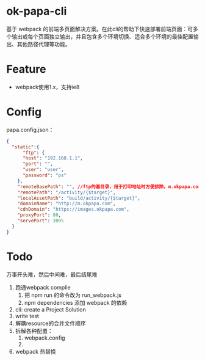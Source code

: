 # ok-papa-cli

基于 webpack 的前端多页面解决方案。在此cli的帮助下快速部署前端页面：可多个输出或每个页面独立输出，并且包含多个环境切换、适合多个环境的最佳配置输出、其他路径代理等功能。


# Feature

* webpack使用1.x，支持ie8

# Config

papa.config.json：
```json
{
  "static":{
      "ftp": {
      "host": "192.168.1.1",
      "port": "",
      "user": "user",
      "password": "ps"
    },
    "remoteBasePath": "", //ftp的基目录，用于打印地址时方便排除。m.okpapa.com
    "remotePath": "/activity/{$target}",
    "localAssetPath": "build/activity/{$target}",
    "domainName": "http://m.okpapa.com",
    "cdnDomain": "https://images.okpapa.com",
    "proxyPort": 80,
    "servePort": 3005
  }
}
```


# Todo

万事开头难，然后中间难，最后结尾难
1. 跑通webpack complie
    1. 把 npm run 的命令改为 run_webpack.js
    1. npm dependencies 添加 webpack 的依赖
1. cli: create a Project Solution
1. write test
1. 解耦resource的合并文件顺序
1. 拆解各种配置：
    1. webpack.config
    1. 
1. webpack 热替换




<!-- script
`
"watch": "webpack --progress --colors --watch --config ./bin/webpack.config.js",
"build": "webpack --progress --colors --config ./bin/webpack.config.js",
"start": "serve -p 3005"
` -->